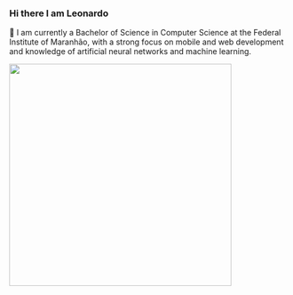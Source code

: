 ### Hi there I am Leonardo

🔭 I am currently a Bachelor of Science in Computer Science at the Federal Institute of Maranhão, with a strong focus on mobile and web development and knowledge of artificial neural networks and machine learning.

<!--
**Leonardov31/Leonardov31** is a ✨ _special_ ✨ repository because its `README.md` (this file) appears on your GitHub profile.

Here are some ideas to get you started:

- 🔭 I’m currently working on ...
- 🌱 I’m currently learning ...
- 👯 I’m looking to collaborate on ...
- 🤔 I’m looking for help with ...
- 💬 Ask me about ...
- 📫 How to reach me: ...
- 😄 Pronouns: ...
- ⚡ Fun fact: ...
-->
<div>
  <a href = "https://github.com/Leonardov31?tab=repositories"> 
    <img align = left" src="https://github-readme-stats.vercel.app/api/top-langs/?username=leonardov31&layout=compact" width = "400">
  </a>
 </div>
